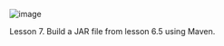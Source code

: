 ![image](https://github.com/Ruslana3012/Andersen-Course/assets/105870200/013506f2-a259-4efd-9deb-0773382fd191)

Lesson 7. Build a JAR file from lesson 6.5 using Maven.
